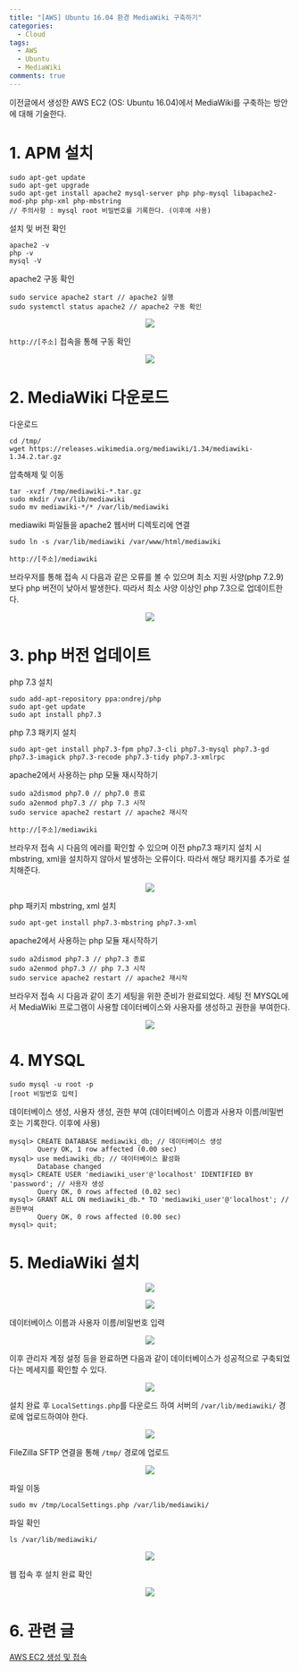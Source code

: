 ```yaml
---
title: "[AWS] Ubuntu 16.04 환경 MediaWiki 구축하기"
categories:
  - Cloud
tags:
  - AWS
  - Ubuntu
  - MediaWiki
comments: true
---
```


이전글에서 생성한 AWS EC2 (OS: Ubuntu 16.04)에서 MediaWiki를 구축하는 방안에 대해 기술한다.


# 1. APM 설치

```
sudo apt-get update
sudo apt-get upgrade
sudo apt-get install apache2 mysql-server php php-mysql libapache2-mod-php php-xml php-mbstring
// 주의사항 : mysql root 비밀번호를 기록한다. (이후에 사용)
```

설치 및 버전 확인
```
apache2 -v
php -v
mysql -V
```

apache2 구동 확인
```
sudo service apache2 start // apache2 실행
sudo systemctl status apache2 // apache2 구동 확인
```

<center><p><img src="/assets/2020-09-16-post-AWS_MediaWiki/1.jpg"><br></p></center>

`http://[주소]` 접속을 통해 구동 확인

<center><p><img src="/assets/2020-09-16-post-AWS_MediaWiki/2.jpg"><br></p></center>



# 2. MediaWiki 다운로드

다운로드
```
cd /tmp/
wget https://releases.wikimedia.org/mediawiki/1.34/mediawiki-1.34.2.tar.gz
```

압축해제 및 이동
```
tar -xvzf /tmp/mediawiki-*.tar.gz
sudo mkdir /var/lib/mediawiki
sudo mv mediawiki-*/* /var/lib/mediawiki
```

mediawiki 파일들을 apache2 웹서버 디렉토리에 연결
```
sudo ln -s /var/lib/mediawiki /var/www/html/mediawiki
```

`http://[주소]/mediawiki`

브라우저를 통해 접속 시 다음과 같은 오류를 볼 수 있으며 최소 지원 사양(php 7.2.9)보다 php 버전이 낮아서 발생한다. 
따라서 최소 사양 이상인 php 7.3으로 업데이트한다.

<center><p><img src="/assets/2020-09-16-post-AWS_MediaWiki/3.jpg"><br></p></center>



# 3. php 버전 업데이트

php 7.3 설치
```
sudo add-apt-repository ppa:ondrej/php
sudo apt-get update
sudo apt install php7.3
```

php 7.3 패키지 설치
```
sudo apt-get install php7.3-fpm php7.3-cli php7.3-mysql php7.3-gd php7.3-imagick php7.3-recode php7.3-tidy php7.3-xmlrpc
```

apache2에서 사용하는 php 모듈 재시작하기
```
sudo a2dismod php7.0 // php7.0 종료
sudo a2enmod php7.3 // php 7.3 시작
sudo service apache2 restart // apache2 재시작
```

`http://[주소]/mediawiki`

브라우저 접속 시 다음의 에러를 확인할 수 있으며 이전 php7.3 패키지 설치 시 mbstring, xml을 설치하지 않아서 발생하는 오류이다. 
따라서 해당 패키지를 추가로 설치해준다.

<center><p><img src="/assets/2020-09-16-post-AWS_MediaWiki/4.jpg"><br></p></center>


php 패키지 mbstring, xml 설치
```
sudo apt-get install php7.3-mbstring php7.3-xml
```

apache2에서 사용하는 php 모듈 재시작하기
```
sudo a2dismod php7.3 // php7.3 종료
sudo a2enmod php7.3 // php 7.3 시작
sudo service apache2 restart // apache2 재시작
```

브라우저 접속 시 다음과 같이 초기 세팅을 위한 준비가 완료되었다. 
세팅 전 MYSQL에서 MediaWiki 프로그램이 사용할 데이터베이스와 사용자를 생성하고 권한을 부여한다.

<center><p><img src="/assets/2020-09-16-post-AWS_MediaWiki/5.jpg"><br></p></center>



# 4. MYSQL

```
sudo mysql -u root -p
[root 비밀번호 입력]
```

데이터베이스 생성, 사용자 생성, 권한 부여 
(데이터베이스 이름과 사용자 이름/비밀번호는 기록한다. 이후에 사용)
```
mysql> CREATE DATABASE mediawiki_db; // 데이터베이스 생성
       Query OK, 1 row affected (0.00 sec)
mysql> use mediawiki_db; // 데이터베이스 활성화
       Database changed
mysql> CREATE USER 'mediawiki_user'@'localhost' IDENTIFIED BY 'password'; // 사용자 생성
       Query OK, 0 rows affected (0.02 sec)
mysql> GRANT ALL ON mediawiki_db.* TO 'mediawiki_user'@'localhost'; // 권한부여
       Query OK, 0 rows affected (0.00 sec)
mysql> quit;
```


# 5. MediaWiki 설치

<center><p><img src="/assets/2020-09-16-post-AWS_MediaWiki/6.jpg"><br></p></center>

<center><p><img src="/assets/2020-09-16-post-AWS_MediaWiki/7.jpg"><br></p></center>

데이터베이스 이름과 사용자 이름/비밀번호 입력

<center><p><img src="/assets/2020-09-16-post-AWS_MediaWiki/8.jpg"><br></p></center>

이후 관리자 계정 설정 등을 완료하면 다음과 같이 데이터베이스가 성공적으로 구축되었다는 메세지를 확인할 수 있다.

<center><p><img src="/assets/2020-09-16-post-AWS_MediaWiki/9.jpg"><br></p></center>

설치 완료 후 `LocalSettings.php`를 다운로드 하여 서버의 `/var/lib/mediawiki/` 경로에 업로드하여야 한다.

<center><p><img src="/assets/2020-09-16-post-AWS_MediaWiki/10.jpg"><br></p></center>

FileZilla SFTP 연결을 통해 `/tmp/` 경로에 업로드

<center><p><img src="/assets/2020-09-16-post-AWS_MediaWiki/11.jpg"><br></p></center>

파일 이동

```
sudo mv /tmp/LocalSettings.php /var/lib/mediawiki/
```

파일 확인
```
ls /var/lib/mediawiki/
```

<center><p><img src="/assets/2020-09-16-post-AWS_MediaWiki/12.jpg"><br></p></center>


웹 접속 후 설치 완료 확인

<center><p><img src="/assets/2020-09-16-post-AWS_MediaWiki/13.jpg"><br></p></center>


# 6. 관련 글

[AWS EC2 생성 및 접속](https://c0msherl0ck.github.io/cloud/post-AWS_EC2/)


